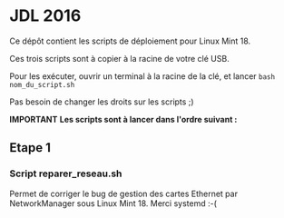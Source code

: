 # JDL 2016

Ce dépôt contient les scripts de déploiement pour Linux Mint 18.

Ces trois scripts sont à copier à la racine de votre clé USB.

Pour les exécuter, ouvrir un terminal à la racine de la clé, et lancer `bash nom_du_script.sh`

Pas besoin de changer les droits sur les scripts ;)

**IMPORTANT**
**Les scripts sont à lancer dans l'ordre suivant :**

## Etape 1
### Script reparer_reseau.sh
Permet de corriger le bug de gestion des cartes Ethernet par NetworkManager sous Linux Mint 18.
Merci systemd :-(

